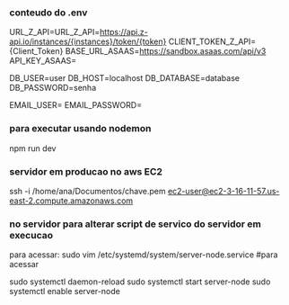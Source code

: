 
### conteudo do .env
URL_Z_API=URL_Z_API=https://api.z-api.io/instances/{instances}/token/{token}
CLIENT_TOKEN_Z_API={Client_Token}
BASE_URL_ASAAS=https://sandbox.asaas.com/api/v3
API_KEY_ASAAS=

DB_USER=user
DB_HOST=localhost
DB_DATABASE=database
DB_PASSWORD=senha

EMAIL_USER=
EMAIL_PASSWORD=



### para executar usando nodemon
npm run dev

### servidor em producao no aws EC2
ssh -i /home/ana/Documentos/chave.pem ec2-user@ec2-3-16-11-57.us-east-2.compute.amazonaws.com

### no servidor para alterar script de servico do servidor em execucao
para acessar:
sudo vim /etc/systemd/system/server-node.service #para acessar

sudo systemctl daemon-reload
sudo systemctl start server-node
sudo systemctl enable server-node


